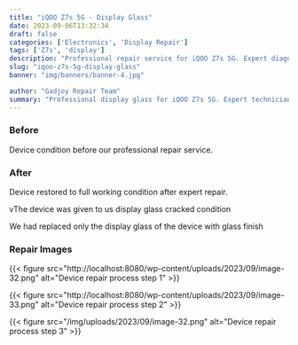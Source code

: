 ```yaml
---
title: "iQOO Z7s 5G - Display Glass"
date: 2023-09-06T13:32:34
draft: false
categories: ['Electronics', 'Display Repair']
tags: ['Z7s', 'display']
description: "Professional repair service for iQOO Z7s 5G. Expert diagnosis and quality repairs in Bangalore."
slug: "iqoo-z7s-5g-display-glass"
banner: "img/banners/banner-4.jpg"

author: "Gadjoy Repair Team"
summary: "Professional display glass for iQOO Z7s 5G. Expert technicians, quality parts, warranty included."
---
```


### Before

Device condition before our professional repair service.

### After

Device restored to full working condition after expert repair.

vThe device was given to us display glass cracked condition

We had replaced only the display glass of the device with glass finish

### Repair Images

{{< figure src="http://localhost:8080/wp-content/uploads/2023/09/image-32.png" alt="Device repair process step 1" >}}

{{< figure src="http://localhost:8080/wp-content/uploads/2023/09/image-33.png" alt="Device repair process step 2" >}}

{{< figure src="/img/uploads/2023/09/image-32.png" alt="Device repair process step 3" >}}

